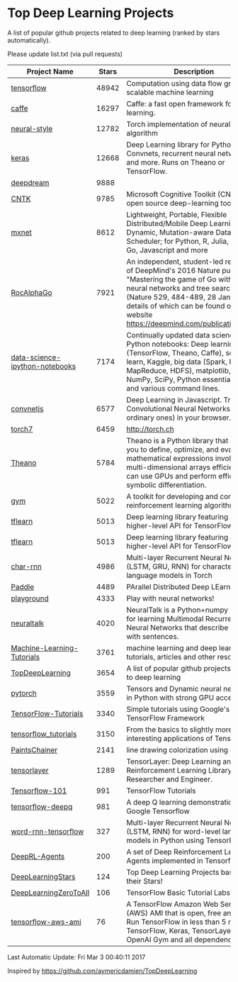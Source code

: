 # Top Deep Learning Projects
A list of popular github projects related to deep learning (ranked by stars automatically).

Please update list.txt (via pull requests)

| Project Name| Stars | Description 
| ------- | ------ | ------  
| [tensorflow](https://github.com/tensorflow/tensorflow) | 48942 | Computation using data flow graphs for scalable machine learning |  
| [caffe](https://github.com/BVLC/caffe) | 16297 | Caffe: a fast open framework for deep learning. |  
| [neural-style](https://github.com/jcjohnson/neural-style) | 12782 | Torch implementation of neural style algorithm |  
| [keras](https://github.com/fchollet/keras) | 12668 | Deep Learning library for Python. Convnets, recurrent neural networks, and more. Runs on Theano or TensorFlow. |  
| [deepdream](https://github.com/google/deepdream) | 9888 |  |  
| [CNTK](https://github.com/Microsoft/CNTK) | 9785 | Microsoft Cognitive Toolkit (CNTK), an open source deep-learning toolkit |  
| [mxnet](https://github.com/dmlc/mxnet) | 8612 | Lightweight, Portable, Flexible Distributed/Mobile Deep Learning with Dynamic, Mutation-aware Dataflow Dep Scheduler; for Python, R, Julia, Scala, Go, Javascript and more |  
| [RocAlphaGo](https://github.com/Rochester-NRT/RocAlphaGo) | 7921 | An independent, student-led replication of DeepMind's 2016 Nature publication, "Mastering the game of Go with deep neural networks and tree search" (Nature 529, 484-489, 28 Jan 2016), details of which can be found on their website https://deepmind.com/publications.html. |  
| [data-science-ipython-notebooks](https://github.com/donnemartin/data-science-ipython-notebooks) | 7174 | Continually updated data science Python notebooks: Deep learning (TensorFlow, Theano, Caffe), scikit-learn, Kaggle, big data (Spark, Hadoop MapReduce, HDFS), matplotlib, pandas, NumPy, SciPy, Python essentials, AWS, and various command lines. |  
| [convnetjs](https://github.com/karpathy/convnetjs) | 6577 | Deep Learning in Javascript. Train Convolutional Neural Networks (or ordinary ones) in your browser. |  
| [torch7](https://github.com/torch/torch7) | 6459 | http://torch.ch |  
| [Theano](https://github.com/Theano/Theano) | 5784 | Theano is a Python library that allows you to define, optimize, and evaluate mathematical expressions involving multi-dimensional arrays efficiently. It can use GPUs and perform efficient symbolic differentiation. |  
| [gym](https://github.com/openai/gym) | 5022 | A toolkit for developing and comparing reinforcement learning algorithms. |  
| [tflearn](https://github.com/tflearn/tflearn) | 5013 | Deep learning library featuring a higher-level API for TensorFlow. |  
| [tflearn](https://github.com/tflearn/tflearn) | 5013 | Deep learning library featuring a higher-level API for TensorFlow. |  
| [char-rnn](https://github.com/karpathy/char-rnn) | 4986 | Multi-layer Recurrent Neural Networks (LSTM, GRU, RNN) for character-level language models in Torch |  
| [Paddle](https://github.com/PaddlePaddle/Paddle) | 4489 | PArallel Distributed Deep LEarning |  
| [playground](https://github.com/tensorflow/playground) | 4333 | Play with neural networks! |  
| [neuraltalk](https://github.com/karpathy/neuraltalk) | 4020 | NeuralTalk is a Python+numpy project for learning Multimodal Recurrent Neural Networks that describe images with sentences. |  
| [Machine-Learning-Tutorials](https://github.com/ujjwalkarn/Machine-Learning-Tutorials) | 3761 | machine learning and deep learning tutorials, articles and other resources  |  
| [TopDeepLearning](https://github.com/aymericdamien/TopDeepLearning) | 3654 | A list of popular github projects related to deep learning |  
| [pytorch](https://github.com/pytorch/pytorch) | 3559 | Tensors and Dynamic neural networks in Python  with strong GPU acceleration |  
| [TensorFlow-Tutorials](https://github.com/nlintz/TensorFlow-Tutorials) | 3340 | Simple tutorials using Google's TensorFlow Framework |  
| [tensorflow_tutorials](https://github.com/pkmital/tensorflow_tutorials) | 3150 | From the basics to slightly more interesting applications of Tensorflow |  
| [PaintsChainer](https://github.com/pfnet/PaintsChainer) | 2141 | line drawing colorization using chainer |  
| [tensorlayer](https://github.com/zsdonghao/tensorlayer) | 1289 | TensorLayer: Deep Learning and Reinforcement Learning Library for Researcher and Engineer. |  
| [Tensorflow-101](https://github.com/sjchoi86/Tensorflow-101) | 991 | TensorFlow Tutorials |  
| [tensorflow-deepq](https://github.com/nivwusquorum/tensorflow-deepq) | 981 | A deep Q learning demonstration using Google Tensorflow |  
| [word-rnn-tensorflow](https://github.com/hunkim/word-rnn-tensorflow) | 327 | Multi-layer Recurrent Neural Networks (LSTM, RNN) for word-level language models in Python using TensorFlow. |  
| [DeepRL-Agents](https://github.com/awjuliani/DeepRL-Agents) | 200 | A set of Deep Reinforcement Learning Agents implemented in Tensorflow. |  
| [DeepLearningStars](https://github.com/hunkim/DeepLearningStars) | 124 | Top Deep Learning Projects based on their Stars! |  
| [DeepLearningZeroToAll](https://github.com/hunkim/DeepLearningZeroToAll) | 106 | TensorFlow Basic Tutorial Labs |  
| [tensorflow-aws-ami](https://github.com/ritchieng/tensorflow-aws-ami) | 76 | A TensorFlow Amazon Web Service (AWS) AMI that is open, free and works. Run TensorFlow in less than 5 minutes. TensorFlow, Keras, TensorLayer, OpenAI Gym and all dependencies. |  

Last Automatic Update: Fri Mar  3 00:40:11 2017

Inspired by https://github.com/aymericdamien/TopDeepLearning
